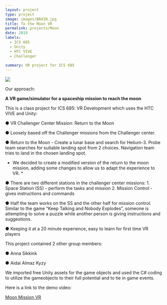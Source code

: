 ```yaml
---
layout: project
type: project
image: images/BR41N.jpg
title: To the Moon VR
permalink: projects/Moon
date: 2019
labels:
  - ICS 685
  - Unity
  - HTC VIVE
  - Challenger
  
summary: VR project for ICS 685
---
```


<img class="ui image" src="{{ site.baseurl }}/images/BR41N.jpg">


Our approach:

**A VR game/simulator for a spaceship mission to reach the moon**

This is a class project for ICS 685: VR Development which uses the HTC VIVE and Unity:

●	VR Challenger Center Mission: Return to the Moon

●	Loosely based off the Challenger missions from the Challenger center.

●	Return to the Moon - Create a lunar base and search for Helium-3. Probe team searches for suitable landing spot from 2 choices. Navigation team tries to land in the chosen landing spot. 

* We decided to create a modified version of the return to the moon mission, adding some changes to allow us to adapt the experience to VR. *

●	There are two different stations in the challenger center missions:
    1. Space Station (SS) - perform the tasks and mission
    2. Mission Control - gives instructions and commands

●	Half the team works on the SS and the other half for mission control. Similar to the game “Keep Talking and Nobody Explodes”, someone is attempting to solve a puzzle while another person is giving instructions and suggestions.

●	Keeping it at a 20 minute experience, easy to learn for first time VR players


This project contained 2 other group members:

●	Anna Sikkink

●	Aidai Almaz Kyzy


We imported free Unity assets for the game objects and used the C# coding to utilize the gameobjects to their full potential and to tie in game events. 

Here is a link to the demo video:

<a href="https://www.youtube.com/watch?v=EPg3sjmwZI0&feature=youtu.be"><i class="large youtube icon "></i>Moon Mission VR</a>

